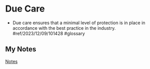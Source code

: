 # Due Care
- Due care ensures that a minimal level of protection is in place in accordance with the best practice in the industry. #ref/2023/12/09/101428 #glossary 
## My Notes
[Notes](mynotes/due-care-notes.md)
